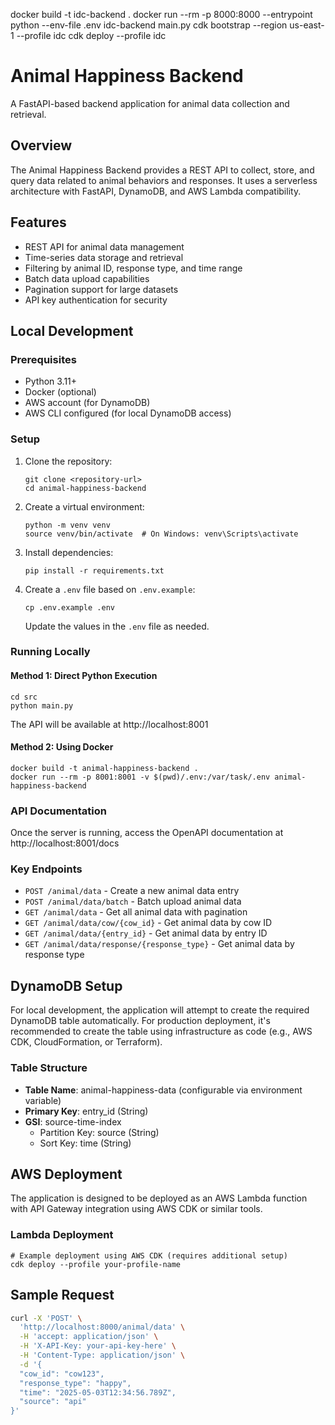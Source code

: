 docker build -t idc-backend .
docker run --rm -p 8000:8000 --entrypoint python --env-file .env idc-backend main.py
cdk bootstrap --region us-east-1 --profile idc
cdk deploy --profile idc

# Animal Happiness Backend

A FastAPI-based backend application for animal data collection and retrieval.

## Overview

The Animal Happiness Backend provides a REST API to collect, store, and query data related to animal behaviors and responses. It uses a serverless architecture with FastAPI, DynamoDB, and AWS Lambda compatibility.

## Features

- REST API for animal data management
- Time-series data storage and retrieval
- Filtering by animal ID, response type, and time range
- Batch data upload capabilities
- Pagination support for large datasets
- API key authentication for security

## Local Development

### Prerequisites

- Python 3.11+
- Docker (optional)
- AWS account (for DynamoDB)
- AWS CLI configured (for local DynamoDB access)

### Setup

1. Clone the repository:

   ```
   git clone <repository-url>
   cd animal-happiness-backend
   ```

2. Create a virtual environment:

   ```
   python -m venv venv
   source venv/bin/activate  # On Windows: venv\Scripts\activate
   ```

3. Install dependencies:

   ```
   pip install -r requirements.txt
   ```

4. Create a `.env` file based on `.env.example`:
   ```
   cp .env.example .env
   ```
   Update the values in the `.env` file as needed.

### Running Locally

#### Method 1: Direct Python Execution

```
cd src
python main.py
```

The API will be available at http://localhost:8001

#### Method 2: Using Docker

```
docker build -t animal-happiness-backend .
docker run --rm -p 8001:8001 -v $(pwd)/.env:/var/task/.env animal-happiness-backend
```

### API Documentation

Once the server is running, access the OpenAPI documentation at http://localhost:8001/docs

### Key Endpoints

- `POST /animal/data` - Create a new animal data entry
- `POST /animal/data/batch` - Batch upload animal data
- `GET /animal/data` - Get all animal data with pagination
- `GET /animal/data/cow/{cow_id}` - Get animal data by cow ID
- `GET /animal/data/{entry_id}` - Get animal data by entry ID
- `GET /animal/data/response/{response_type}` - Get animal data by response type

## DynamoDB Setup

For local development, the application will attempt to create the required DynamoDB table automatically. For production deployment, it's recommended to create the table using infrastructure as code (e.g., AWS CDK, CloudFormation, or Terraform).

### Table Structure

- **Table Name**: animal-happiness-data (configurable via environment variable)
- **Primary Key**: entry_id (String)
- **GSI**: source-time-index
  - Partition Key: source (String)
  - Sort Key: time (String)

## AWS Deployment

The application is designed to be deployed as an AWS Lambda function with API Gateway integration using AWS CDK or similar tools.

### Lambda Deployment

```
# Example deployment using AWS CDK (requires additional setup)
cdk deploy --profile your-profile-name
```

## Sample Request

```bash
curl -X 'POST' \
  'http://localhost:8000/animal/data' \
  -H 'accept: application/json' \
  -H 'X-API-Key: your-api-key-here' \
  -H 'Content-Type: application/json' \
  -d '{
  "cow_id": "cow123",
  "response_type": "happy",
  "time": "2025-05-03T12:34:56.789Z",
  "source": "api"
}'
```
